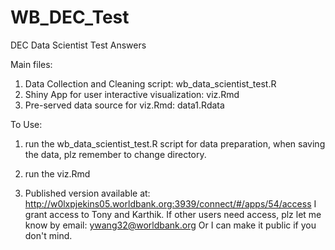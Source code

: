 # WB_DEC_Test
DEC Data Scientist Test Answers

Main files:
1. Data Collection and Cleaning script: wb_data_scientist_test.R
2. Shiny App for user interactive visualization: viz.Rmd
3. Pre-served data source for viz.Rmd: data1.Rdata

To Use:

1. run the wb_data_scientist_test.R script for data preparation, when saving the data, plz remember to change directory.

2. run the viz.Rmd

3. Published version available at: http://w0lxpjekins05.worldbank.org:3939/connect/#/apps/54/access
   I grant access to Tony and Karthik. 
   If other users need access, plz let me know by email: ywang32@worldbank.org
   Or I can make it public if you don't mind. 
